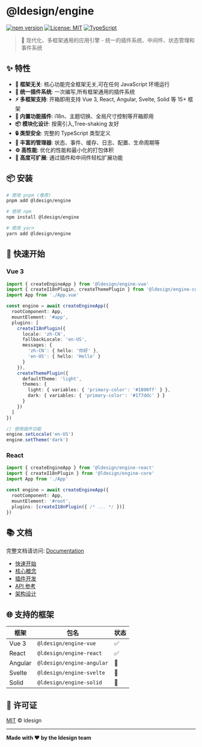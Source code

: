 # @ldesign/engine

[![npm version](https://img.shields.io/npm/v/@ldesign/engine.svg)](https://www.npmjs.com/package/@ldesign/engine)
[![License: MIT](https://img.shields.io/badge/License-MIT-yellow.svg)](https://opensource.org/licenses/MIT)
[![TypeScript](https://img.shields.io/badge/TypeScript-5.x-blue.svg)](https://www.typescriptlang.org/)

> 🚀 现代化、多框架通用的应用引擎 - 统一的插件系统、中间件、状态管理和事件系统

## ✨ 特性

- **🎯 框架无关**: 核心功能完全框架无关,可在任何 JavaScript 环境运行
- **🔌 统一插件系统**: 一次编写,所有框架通用的插件系统
- **⚡️ 多框架支持**: 开箱即用支持 Vue 3, React, Angular, Svelte, Solid 等 15+ 框架
- **🎨 内置功能插件**: i18n、主题切换、全局尺寸控制等开箱即用
- **📦 模块化设计**: 按需引入,Tree-shaking 友好
- **🔒 类型安全**: 完整的 TypeScript 类型定义
- **🎪 丰富的管理器**: 状态、事件、缓存、日志、配置、生命周期等
- **⚙️ 高性能**: 优化的性能和最小化的打包体积
- **🔧 高度可扩展**: 通过插件和中间件轻松扩展功能

## 📦 安装

```bash
# 使用 pnpm (推荐)
pnpm add @ldesign/engine

# 使用 npm
npm install @ldesign/engine

# 使用 yarn
yarn add @ldesign/engine
```

## 🚀 快速开始

### Vue 3

```typescript
import { createEngineApp } from '@ldesign/engine-vue'
import { createI18nPlugin, createThemePlugin } from '@ldesign/engine-core'
import App from './App.vue'

const engine = await createEngineApp({
  rootComponent: App,
  mountElement: '#app',
  plugins: [
    createI18nPlugin({
      locale: 'zh-CN',
      fallbackLocale: 'en-US',
      messages: {
        'zh-CN': { hello: '你好' },
        'en-US': { hello: 'Hello' }
      }
    }),
    createThemePlugin({
      defaultTheme: 'light',
      themes: {
        light: { variables: { 'primary-color': '#1890ff' } },
        dark: { variables: { 'primary-color': '#177ddc' } }
      }
    })
  ]
})

// 使用插件功能
engine.setLocale('en-US')
engine.setTheme('dark')
```

### React

```typescript
import { createEngineApp } from '@ldesign/engine-react'
import { createI18nPlugin } from '@ldesign/engine-core'
import App from './App'

const engine = await createEngineApp({
  rootComponent: App,
  mountElement: '#root',
  plugins: [createI18nPlugin({ /* ... */ })]
})
```

## 📚 文档

完整文档请访问: [Documentation](./docs/index.md)

- [快速开始](./docs/guide/getting-started.md)
- [核心概念](./docs/guide/core-concepts.md)
- [插件开发](./docs/guide/plugin-development.md)
- [API 参考](./docs/api/README.md)
- [架构设计](./ARCHITECTURE.md)

## 🌐 支持的框架

| 框架 | 包名 | 状态 |
|------|------|------|
| Vue 3 | `@ldesign/engine-vue` | ✅ |
| React | `@ldesign/engine-react` | ✅ |
| Angular | `@ldesign/engine-angular` | 🚧 |
| Svelte | `@ldesign/engine-svelte` | 🚧 |
| Solid | `@ldesign/engine-solid` | 🚧 |

## 📝 许可证

[MIT](./LICENSE) © ldesign

---

**Made with ❤️ by the ldesign team**
